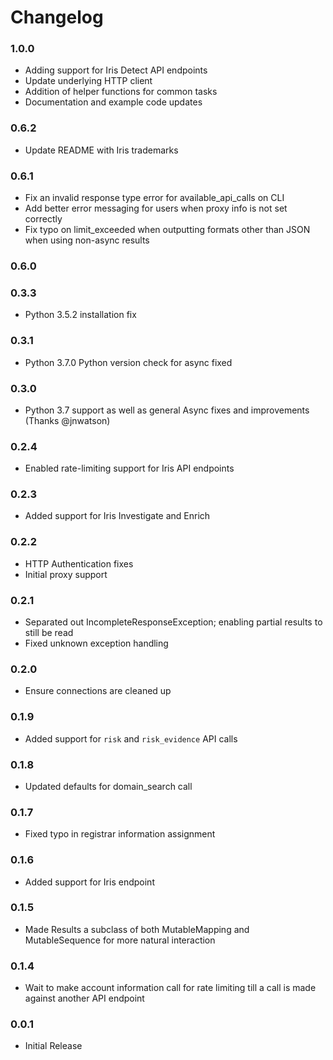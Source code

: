 Changelog
=========

### 1.0.0
- Adding support for Iris Detect API endpoints
- Update underlying HTTP client
- Addition of helper functions for common tasks
- Documentation and example code updates

### 0.6.2
- Update README with Iris trademarks

### 0.6.1
- Fix an invalid response type error for available_api_calls on CLI
- Add better error messaging for users when proxy info is not set correctly
- Fix typo on limit_exceeded when outputting formats other than JSON when using non-async results

### 0.6.0

### 0.3.3
- Python 3.5.2 installation fix

### 0.3.1
- Python 3.7.0 Python version check for async fixed

### 0.3.0
- Python 3.7 support as well as general Async fixes and improvements (Thanks @jnwatson)

### 0.2.4
- Enabled rate-limiting support for Iris API endpoints

### 0.2.3
- Added support for Iris Investigate and Enrich

### 0.2.2
- HTTP Authentication fixes
- Initial proxy support

### 0.2.1
- Separated out IncompleteResponseException; enabling partial results to still be read
- Fixed unknown exception handling

### 0.2.0
- Ensure connections are cleaned up

### 0.1.9
- Added support for `risk` and `risk_evidence` API calls

### 0.1.8
- Updated defaults for domain_search call

### 0.1.7
- Fixed typo in registrar information assignment

### 0.1.6
- Added support for Iris endpoint

### 0.1.5
- Made Results a subclass of both MutableMapping and MutableSequence for more natural interaction

### 0.1.4
- Wait to make account information call for rate limiting till a call is made against another API endpoint

### 0.0.1
- Initial Release
